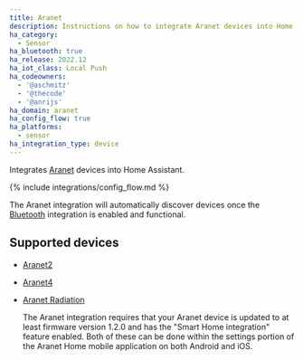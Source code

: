 ```yaml
---
title: Aranet
description: Instructions on how to integrate Aranet devices into Home Assistant.
ha_category:
  - Sensor
ha_bluetooth: true
ha_release: 2022.12
ha_iot_class: Local Push
ha_codeowners:
  - '@aschmitz'
  - '@thecode'
  - '@anrijs'
ha_domain: aranet
ha_config_flow: true
ha_platforms:
  - sensor
ha_integration_type: device
---
```


Integrates [Aranet](https://aranet.com/) devices into Home Assistant.

{% include integrations/config_flow.md %}

The Aranet integration will automatically discover devices once the [Bluetooth](/integrations/bluetooth) integration is enabled and functional.

## Supported devices

- [Aranet2](https://aranet.com/products/aranet2/)
- [Aranet4](https://aranet.com/products/aranet4/)
- [Aranet Radiation](https://aranet.com/products/aranet-radiation-sensor/)

  The Aranet integration requires that your Aranet device is updated to at least firmware version 1.2.0 and has the "Smart Home integration" feature enabled. Both of these can be done within the settings portion of the Aranet Home mobile application on both Android and iOS.
